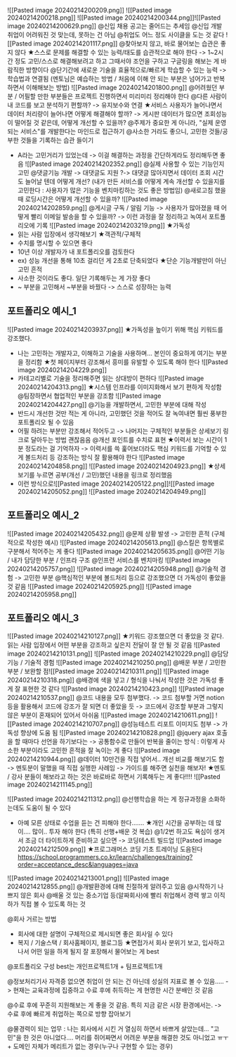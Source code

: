 ![[Pasted image 20240214200209.png]]
![[Pasted image 20240214200218.png]]
![[Pasted image 20240214200344.png]]![[Pasted image 20240214200629.png]]
@신입 채용 공고는 줄어드는 추세임
@신입 개발 취업이 어려워진 것 맞는데, 못하는 건 아님
@취업도 어느 정도 사이클을 도는 것 같다
![[Pasted image 20240214201117.png]]
@찾아보지 않고, 바로 물어보는 습관은 좋지 않다
★스스로 문제를 해결할 수 있는 능력/태도를 습관적으로 해야 한다 -> 1~2시간 정도 고민/스스로 해결해보려고 하고 그때서야 조언을 구하고 구글링을 해보는 게 바람직한 방향이다
@단기간에 새로운 기술을 효율적으로/빠르게 학습할 수 있는 능력 -> 학습법과 연결됨 (멘토님은 예습하는 방법 / 처음에 이해 안 되는 부분은 넘어가고 반복하면서 이해해보는 방법)
![[Pasted image 20240214201800.png]]
@어려웠던 부분 / 어필할 만한 부분들은 프로젝트 진행하면서 미리미리 정리해야 한다
@다른 사람이 내 코드를 보고 분석하기 편할까? -> 유지보수와 연결
★서비스 사용자가 늘어나면서 데이터 처리량이 늘어나면 어떻게 해결해야 할까? -> 게시판 데이터가 많으면 조회성능이 떨어질 것 같은데, 어떻게 개선할 수 있을까?
@주제가 중요한 게 아니라, "실제 운영되는 서비스"를 개발한다는 마인드로 접근하기
@사소한 거라도 좋으니, 고민한 것들/공부한 것들을 기록하는 습관 들이기
- A라는 고민거리가 있었는데 -> 이걸 해결하는 과정을 간단하게라도 정리해두면 좋음
![[Pasted image 20240214202352.png]]
@실제 사용할 수 있는 기능인지 고민
@댓글기능 개발 -> 대댓글도 지원 ?-> 대댓글 많아지면서 데이터 조회 시간도 늘어날 텐데 어떻게 개선? (내가 만든 서비스를 어떻게 계속 개선할 수 있을지를 고민한다 : 사용자가 많은 기능을 벤치마킹하는 것도 좋은 방법임) 
@새로고침 했을 때 로딩시간은 어떻게 개선할 수 있을까?
![[Pasted image 20240214202859.png]]
@게시글 구독 / 알림 기능 -> 사용자가 많아졌을 때 어떻게 빨리 이메일 발송을 할 수 있을까? -> 이런 과정을 잘 정리하고 녹여서 포트폴리오에 기록
![[Pasted image 20240214203219.png]]
★가독성
- 읽는 사람 입장에서 생각해보기
★객관적/구체적
-  수치를 명시할 수 있으면 좋다
- 10년 이상 개발자가 내 포트폴리오를 검토한다
- ex) 성능 개선을 통해 10초 걸리던 게 2초로 단축되었다
★단순 기능개발만이 아닌 고민 흔적
- 사소한 것이라도 좋다. 일단 기록해두는 게 가장 좋다
- ~ 부분을 고민해서 ~부분을 바꿨다 -> 스스로 성장하는 능력

## 포트폴리오 예시_1
![[Pasted image 20240214203937.png]]
★가독성을 높이기 위해 핵심 키워드를 강조했다.
- 나는 고민하는 개발자고, 이해하고 기술을 사용하며... 본인이 중요하게 여기는 부분을 정리함
★첫 페이지부터 강조해서 흥미를 유발할 수 있도록 해야 한다
![[Pasted image 20240214204229.png]]
- 카테고리별로 기술을 정리해주면 읽는 상대방이 편하다
![[Pasted image 20240214204313.png]]
★시스템 인프라를 이미지화해서 보기 편하게 작성함
@팀장하면서 협업적인 부분을 강조함
![[Pasted image 20240214204427.png]]
@기능을 개발하면서, 고민한 부분에 대해 작성
- 반드시 개선한 것만 적는 게 아니라, 고민했던 것을 적어도 잘 녹여내면 훨씬 풍부한 포트폴리오 될 수 있음
- 어필 하려는 부분만 강조해서 적어두고 -> 나머지는 구체적인 부분들은 상세보기 링크로 달아두는 방법 괜찮음음 
@개선 포인트를 수치로 표현
★이력서 보는 시간이 1분 정도라는 걸 기억하자 -> 이력서를 쓱 훑어보더라도 핵심 키워드를 기억할 수 있게 볼드처리 등 강조하는 방식 잘 활용해야 한다
![[Pasted image 20240214204858.png]]
![[Pasted image 20240214204923.png]]
★상세보기를 누르면 공부(개선 / 고민)했던 내용을 링크로 정리했음
 - 이런 방식으로![[Pasted image 20240214205122.png]]![[Pasted image 20240214205052.png]]
![[Pasted image 20240214204949.png]]




## 포트폴리오 예시_2
![[Pasted image 20240214205432.png]]
@문제 상황 발생 -> 고민한 흔적 (구체적으로 작성한 예시)
![[Pasted image 20240214205613.png]]
@스킬은 항목별로 구분해서 적어주는 게 좋다
![[Pasted image 20240214205635.png]]
@어떤 기능 / 내가 담당한 부분 / 인프라 구조
@인프런 서비스를 벤치마킹
![[Pasted image 20240214205757.png]]
![[Pasted image 20240214205948.png]]
@기술적 경험 -> 고민한 부분
@핵심적인 부분에 볼드처리 등으로 강조했으면 더 가독성이 좋았을 것 같음
![[Pasted image 20240214205925.png]]
![[Pasted image 20240214205958.png]]




## 포트폴리오 예시_3
![[Pasted image 20240214210127.png]]
★키워드 강조했으면 더 좋았을 것 같다. 읽는 사람 입장에서 어떤 부분을 강조하고 싶은지 전달이 잘 안 될 것 같음
![[Pasted image 20240214210131.png]]
![[Pasted image 20240214210229.png]]
@담당 기능 / 기술적 경험
![[Pasted image 20240214210250.png]]
@배운 부분 / 고민한 부분 / 보완할 점![[Pasted image 20240214210311.png]]
![[Pasted image 20240214210318.png]]
@배경에 색을 넣고 / 형식을 나눠서 작성한 것은 가독성 좋게 잘 표현한 것 같다
![[Pasted image 20240214210423.png]]
![[Pasted image 20240214210537.png]]
@코드 내용을 모두 첨부했다. -> 코드 첨부할 거면 notion 등을 활용해서 코드에 강조가 잘 되면 더 좋았을 듯 -> 코드에서 강조할 부분과 그렇지 않은 부분이 혼재되어 있어서 아쉬움
![[Pasted image 20240214210611.png]]
![[Pasted image 20240214210707.png]]
@성능테스트 리포트 이미지도 첨부 -> 가독성 향상에 도움 됨
![[Pasted image 20240214210828.png]]
@jquery ajax 호출을 할 때마다 선언을 하기보다는 -> 공통함수로 만들어 반복을 줄이는 방식 : 이렇게 사소한 부분이라도 고민한 흔적을 잘 녹이는 게 좋다
![[Pasted image 20240214210944.png]]
@데이터 10만건을 직접 넣어서.. 개선 비교를 해보기도 함 -> 멘토분이 말했을 때 직접 실행한 사례임 -> 가이드를 해주면 실천을 해보자!
★멘토 / 강사 분들이 해보라고 하는 것은 바로바로 하면서 기록해두는 게 좋다!!!!
![[Pasted image 20240214211145.png]]




![[Pasted image 20240214211312.png]]
@선행학습을 하는 게 정규과정을 소화하는데도 도움이 될 수 있다
- 아예 모른 상태로 수업을 듣는 건 피해야 한다.......
★개인 시간을 공부하는 데 많이.... 많이.. 투자 해야 한다 (특히 선행+배운 것 복습)
@1/2번 하고도 욕심이 생겨서 조금 더 타이트하게 준비하고 싶으면 -> 코딩테스트 빌드업
![[Pasted image 20240214212509.png]]
★프로그래머스 코딩 기초 트레이닝 도음된다
https://school.programmers.co.kr/learn/challenges/training?order=acceptance_desc&languages=java

![[Pasted image 20240214213001.png]]
![[Pasted image 20240214212855.png]]
@개발환경에 대해 친절하게 알려주고 있음
@시작하기 나쁘지 않은 회사
@배울 것 있는 중소기업 등(알짜회사)에 빨리 취업해서 경력 쌓고 이직하가 직접 볼 수 있도록 하는 것

@회사 거르는 방법
- 회사에 대한 설명이 구체적으로 제시되면 좋은 회사일 수 있다
- 복지 / 기술스택 / 회사홈페이지, 블로그등 
★면접가서 회사 분위기 보고, 입사하고 나서 어떤 일을 하게 될지 잘 포장해서 물어보는 게 best

@포트폴리오 구성 best는 개인프로젝트1개 + 팀프로젝트1개

@정보처리기사 자격증 없으면 취업이 안 되는 건 아닌데 성실의 지표로 볼 수 있음..... -> 현재는 교육과정에 집중하고 수료 후에 취득하는 게 현명한 시간 분배인 것 같음

@수료 후에 꾸준히 지원해보는 게 좋을 것 같음. 특히 지금 같은 시장 환경에서는.  -> 수료 후에 빠르게 취업하는 쪽으로 방향 잡아보기

@물경력이 되는 업무 :  나는 회사에서 시킨 거 열심히 하면서 바쁘게 살았는데...  "고민"을 한 것은 아니었다.... 머리를 쥐어짜면서 어려운 부분을 해결한 것도 아니었고 ㅠㅜ  + 도메인 자체가 메리트가 없는 경우(누구나 구현할 수 있는 경우)
